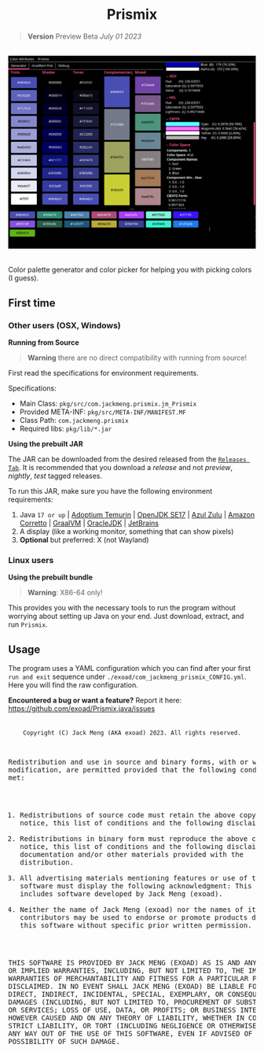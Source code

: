 <h1 align="center">Prismix</h1>


> **Version** Preview Beta *July 01 2023*


<br>
<div align="center">
<img src="repo/screenshot.png" alt="Screenshot" width="550"/>
</div>
<br>

Color palette generator and color picker for helping you with picking colors (I guess).


## First time

### Other users (OSX, Windows)

**Running from Source**

> **Warning** there are no direct compatibility with running from source!

First read the specifications for environment requirements.

Specifications:
* Main Class: `pkg/src/com.jackmeng.prismix.jm_Prismix`
* Provided META-INF: `pkg/src/META-INF/MANIFEST.MF`
* Class Path: `com.jackmeng.prismix`
* Required libs: `pkg/lib/*.jar`

**Using the prebuilt JAR**

The JAR can be downloaded from the desired released from the [`Releases Tab`](https://github.com/exoad/Prismix.java/releases). It is recommended that you download a *release* and not *preview*, *nightly*, *test* tagged releases.

To run this JAR, make sure you have the following environment requirements:
1. Java `17 or up` | [Adoptium Temurin](https://adoptium.net/temurin/releases/) | [OpenJDK SE17](https://jdk.java.net/java-se-ri/17) | [Azul Zulu](https://www.azul.com/downloads/#downloads-table-zulu) | [Amazon Corretto](https://docs.aws.amazon.com/corretto/latest/corretto-17-ug/downloads-list.html) | [GraalVM](https://www.graalvm.org/downloads/#) | [OracleJDK](https://www.google.com/url?sa=t&rct=j&q=&esrc=s&source=web&cd=&cad=rja&uact=8&ved=2ahUKEwifsb_jwYmAAxWjFlkFHQHMDPUQjBB6BAgVEAE&url=https%3A%2F%2Fwww.oracle.com%2Fjava%2Ftechnologies%2Fdownloads%2F&usg=AOvVaw0DKQD-JnLlas21toABBqtk&opi=89978449) | [JetBrains](https://github.com/JetBrains/JetBrainsRuntime/tree/jbr17)
2. A display (like a working monitor, something that can show pixels)
3. **Optional** but preferred: X (not Wayland)

### Linux users


**Using the prebuilt bundle**

> **Warning**: X86-64 only!

This provides you with the necessary tools to run the program without worrying about setting up Java on your end. Just download, extract, and run `Prismix`.

## Usage

The program uses a YAML configuration which you can find after your first `run and exit` sequence under `./exoad/com_jackmeng_prismix_CONFIG.yml`. Here you will find the raw configuration.

**Encountered a bug or want a feature?**
Report it here: https://github.com/exoad/Prismix.java/issues



<div align="center">
<code>
Copyright (C) Jack Meng (AKA exoad) 2023. All rights reserved.
</code>
</div>
<pre>

Redistribution and use in source and binary forms, with or without
modification, are permitted provided that the following conditions are met:
   1. Redistributions of source code must retain the above copyright notice,
      this list of conditions and the following disclaimer.
   2. Redistributions in binary form must reproduce the above copyright
      notice, this list of conditions and the following disclaimer in
      the documentation and/or other materials provided with the
      distribution.
   3. All advertising materials mentioning features or use of this software
      must display the following acknowledgment: This product includes
      software developed by Jack Meng (exoad).
   4. Neither the name of Jack Meng (exoad) nor the names of its
      contributors may be used to endorse or promote products derived
      from this software without specific prior written permission.

THIS SOFTWARE IS PROVIDED BY JACK MENG (EXOAD) AS IS AND ANY EXPRESS OR IMPLIED
WARRANTIES, INCLUDING, BUT NOT LIMITED TO, THE IMPLIED WARRANTIES OF MERCHANTABILITY
AND FITNESS FOR A PARTICULAR PURPOSE IS DISCLAIMED. IN NO EVENT SHALL
JACK MENG (EXOAD) BE LIABLE FOR ANY DIRECT, INDIRECT, INCIDENTAL, SPECIAL, EXEMPLARY,
OR CONSEQUENTIAL DAMAGES (INCLUDING, BUT NOT LIMITED TO, PROCUREMENT OF SUBSTITUTE
GOODS OR SERVICES; LOSS OF USE, DATA, OR PROFITS; OR BUSINESS INTERRUPTION) HOWEVER
CAUSED AND ON ANY THEORY OF LIABILITY, WHETHER IN CONTRACT, STRICT LIABILITY, OR TORT
(INCLUDING NEGLIGENCE OR OTHERWISE) ARISING IN ANY WAY OUT OF THE USE OF THIS SOFTWARE,
EVEN IF ADVISED OF THE POSSIBILITY OF SUCH DAMAGE.

</pre>


